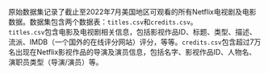 原始数据集记录了截止至2022年7月美国地区可观看的所有Netflix电视剧及电影数据。数据集包含两个数据表：`titles.csv`和`credits.csv`。  
`titles.csv`包含电影及电视剧相关信息，包括影视作品ID、标题、类型、描述、流派、IMDB（一个国外的在线评分网站）评分，等等。`credits.csv`包含超过7万名出现在Netflix影视作品的导演及演员信息，包括名字、影视作品ID、人物名、演职员类型（导演/演员）等。
